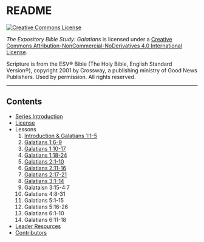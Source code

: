 # README

[![Creative Commons License](https://i.creativecommons.org/l/by-nc-nd/4.0/80x15.png)](LICENSE.md)

_The Expository Bible Study: Galatians_ is licensed under a [Creative Commons Attribution-NonCommercial-NoDerivatives 4.0 International License](LICENSE.md).

Scripture is from the ESV® Bible  (The Holy Bible, English Standard Version®), copyright 2001 by Crossway, a publishing ministry of Good News Publishers.  Used by permission.  All rights reserved.

---

## Contents

* [Series Introduction](series-introduction.md)
* [License](LICENSE.md)
* Lessons
     1. [Introduction & Galatians 1:1-5](lessons/lesson_1.md)
     2. [Galatians 1:6-9](lessons/lesson_2.md)
     3. [Galatians 1:10-17](lessons/lesson_3.md)
     4. [Galatians 1:18-24](lessons/lesson_4.md)
     5. [Galatians 2:1-10](lessons/lesson_5.md)
     6. [Galatians 2:11-16](lessons/lesson_6.md)
     7. [Galatians 2:17-21](lessons/lesson_7.md)
     8. [Galatians 3:1-14](lessons/lesson_8.md)
     9. Galataisn 3:15-4:7
     10. Galatians 4:8-31
     11. Galatians 5:1-15
     12. Galatians 5:16-26
     13. Galatians 6:1-10
     14. Galatians 6:11-18
* [Leader Resources](leader-resources.md)
* [Contributors](CONTRIBUTORS.md)
